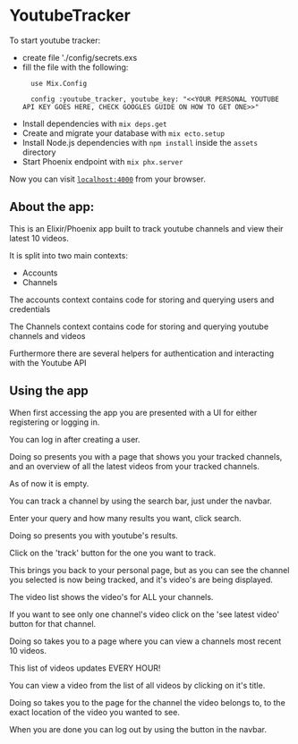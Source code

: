 # YoutubeTracker

To start youtube tracker:

  * create file './config/secrets.exs
  * fill the file with the following:
    ```
      use Mix.Config

      config :youtube_tracker, youtube_key: "<<YOUR PERSONAL YOUTUBE API KEY GOES HERE, CHECK GOOGLES GUIDE ON HOW TO GET ONE>>"
    ```
  * Install dependencies with `mix deps.get`
  * Create and migrate your database with `mix ecto.setup`
  * Install Node.js dependencies with `npm install` inside the `assets` directory
  * Start Phoenix endpoint with `mix phx.server`

Now you can visit [`localhost:4000`](http://localhost:4000) from your browser.

## About the app:

This is an Elixir/Phoenix app built to track youtube channels and view their latest 10 videos.

It is split into two main contexts:
  * Accounts
  * Channels

The accounts context contains code for storing and querying users and credentials

The Channels context contains code for storing and querying youtube channels and videos

Furthermore there are several helpers for authentication and interacting with the Youtube API

## Using the app

When first accessing the app you are presented with a UI for either registering or logging in.

You can log in after creating a user.

Doing so presents you with a page that shows you your tracked channels, and an overview of all the latest videos from your tracked channels.

As of now it is empty.

You can track a channel by using the search bar, just under the navbar.

Enter your query and how many results you want, click search.

Doing so presents you with youtube's results.

Click on the 'track' button for the one you want to track.

This brings you back to your personal page, but as you can see the channel you selected is now being tracked, and it's video's are being displayed.

The video list shows the video's for ALL your channels.

If you want to see only one channel's video click on the 'see latest video' button for that channel.

Doing so takes you to a page where you can view a channels most recent 10 videos.

This list of videos updates EVERY HOUR!

You can view a video from the list of all videos by clicking on it's title.

Doing so takes you to the page for the channel the video belongs to, to the exact location of the video you wanted to see.

When you are done you can log out by using the button in the navbar.

